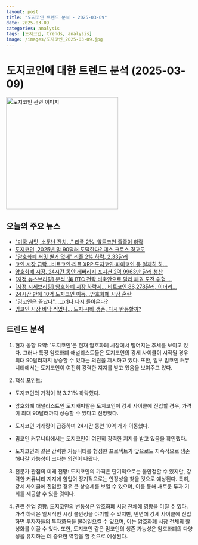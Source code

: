 ```yaml
---
layout: post
title: "도지코인 트렌드 분석 - 2025-03-09"
date: 2025-03-09
categories: analysis
tags: [도지코인, trends, analysis]
image: /images/도지코인_2025-03-09.jpg
---
```


# 도지코인에 대한 트렌드 분석 (2025-03-09)

<img src="https://nan0silver.github.io/doge_trend_monitoring/images/도지코인_2025-03-09.jpg" alt="도지코인 관련 이미지" width="300">

## 오늘의 주요 뉴스

- [&quot;미국 서밋, 소문난 잔치…&quot; 리플 2%, 알트코인</b> 줄줄이 하락](https://www.moneys.co.kr/article/2025030909310940414)
- [도지코인</b>, 2025년 말 90달러 도달한다? 데스 크로스 경고도](http://coinreaders.com/149653)
- [&quot;암호화폐 서밋 별거 없네&quot; 리플 2% 하락, 2.33달러](https://www.news1.kr/world/usa-canada/5712991)
- [코인 시장 급락…비트코인·리플 XRP·도지코인</b>·파이코인 등 일제히 하...](https://www.topstarnews.net/news/articleView.html?idxno=15612666)
- [암호화폐 시장, 24시간 동안 레버리지 포지션 2억 9963만 달러 청산](https://www.tokenpost.kr/article-226995)
- [[자정 뉴스브리핑] 분석 '美 BTC 전략 비축안으로 달러 패권 도전 위험 ...](https://www.tokenpost.kr/article-226981)
- [[자정 시세브리핑] 암호화폐 시장 하락세… 비트코인</b> 86,278달러, 이더리...](https://www.tokenpost.kr/article-226980)
- [24시간 만에 10억 도지코인</b> 이동…암호화폐 시장 혼란](https://www.thefairnews.co.kr/news/articleView.html?idxno=42883)
- [&quot;밈코인</b>은 끝났다&quot;…그러나 다시 돌아온다?](http://coinreaders.com/149637)
- [밈코인</b> 시장 바닥 찍었나… 도지</b>·시바 생존, 다시 반등할까?](https://www.tokenpost.kr/article-226959)

## 트렌드 분석

1. 현재 동향 요약: '도지코인'은 현재 암호화폐 시장에서 떨어지는 추세를 보이고 있다. 그러나 특정 암호화폐 애널리스트들은 도지코인의 강세 사이클이 시작될 경우 최대 90달러까지 상승할 수 있다는 의견을 제시하고 있다. 또한, 일부 밈코인 커뮤니티에서는 도지코인이 여전히 강력한 지지를 받고 있음을 보여주고 있다.



2. 핵심 포인트:

- 도지코인의 가격이 약 3.21% 하락했다.

- 암호화폐 애널리스트인 도지캐피탈은 도지코인이 강세 사이클에 진입할 경우, 가격이 최대 90달러까지 상승할 수 있다고 전망했다.

- 도지코인 거래량이 급증하며 24시간 동안 10억 개가 이동했다.

- 밈코인 커뮤니티에서는 도지코인이 여전히 강력한 지지를 받고 있음을 확인했다.

- 도지코인과 같은 강력한 커뮤니티를 형성한 프로젝트가 앞으로도 지속적으로 생존해나갈 가능성이 크다는 의견이 나왔다.



3. 전문가 관점의 미래 전망: 도지코인의 가격은 단기적으로는 불안정할 수 있지만, 강력한 커뮤니티 지지에 힘입어 장기적으로는 안정성을 찾을 것으로 예상된다. 특히, 강세 사이클에 진입할 경우 큰 상승세를 보일 수 있으며, 이를 통해 새로운 투자 기회를 제공할 수 있을 것이다.



4. 관련 산업 영향: 도지코인의 변동성은 암호화폐 시장 전체에 영향을 미칠 수 있다. 가격 하락은 일시적인 시장 불안정을 야기할 수 있지만, 반면에 강세 사이클에 진입하면 투자자들의 투자意욕을 불러일으킬 수 있으며, 이는 암호화폐 시장 전체의 활성화를 이끌 수 있다. 또한, 도지코인 같은 밈코인의 생존 가능성은 암호화폐의 다양성을 유지하는 데 중요한 역할을 할 것으로 예상된다.